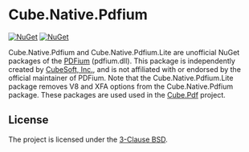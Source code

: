 Cube.Native.Pdfium
====

[![NuGet](https://img.shields.io/nuget/v/Cube.Native.Pdfium.svg?label=pdfium)](https://www.nuget.org/packages/Cube.Native.Pdfium)
[![NuGet](https://img.shields.io/nuget/v/Cube.Native.Pdfium.svg?label=pdfium.lite)](https://www.nuget.org/packages/Cube.Native.Pdfium.Lite)

Cube.Native.Pdfium and Cube.Native.Pdfium.Lite are unofficial NuGet packages of the [PDFium](https://pdfium.googlesource.com/pdfium/) (pdfium.dll). This package is independently created by [CubeSoft, Inc.](https://www.cube-soft.com/), and is not affiliated with or endorsed by the official maintainer of PDFium. Note that the Cube.Native.Pdfium.Lite package removes V8 and XFA options from the Cube.Native.Pdfium package. These packages are used used in the [Cube.Pdf](https://github.com/cube-soft/Cube.Pdf) project.

## License

The project is licensed under the [3-Clause BSD](https://github.com/cube-soft/Cube.Native.Pdfium/blob/master/License.txt).
